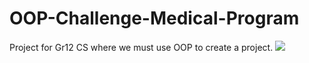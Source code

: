 # OOP-Challenge-Medical-Program
Project for Gr12 CS where we must use OOP to create a project.
![](images/java_project1)
